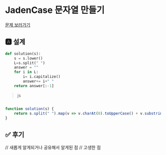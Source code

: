
# JadenCase 문자열 만들기
[문제 보러가기](https://programmers.co.kr/learn/courses/30/lessons/12951)

## 🅰 설계
```py
def solution(s):
    s = s.lower()
    L=s.split(" ")
    answer = ""
    for i in L:
        i= i.capitalize()
        answer+= i+" "
    return answer[:-1]
```

> js

```js

function solution(s) {
    return s.split(" ").map(v => v.charAt(0).toUpperCase() + v.substring(1).toLowerCase()).join(" ");
}
```

## ✅ 후기
// 새롭게 알게되거나 공유해서 알게된 점
// 고생한 점
